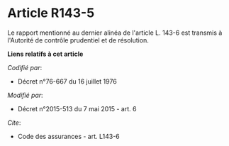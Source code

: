# Article R143-5

Le rapport mentionné au dernier alinéa de l'article L. 143-6 est transmis à l'Autorité de contrôle prudentiel et de
résolution.

**Liens relatifs à cet article**

_Codifié par_:

  - Décret n°76-667 du 16 juillet 1976

_Modifié par_:

  - Décret n°2015-513 du 7 mai 2015 - art. 6

_Cite_:

  - Code des assurances - art. L143-6
